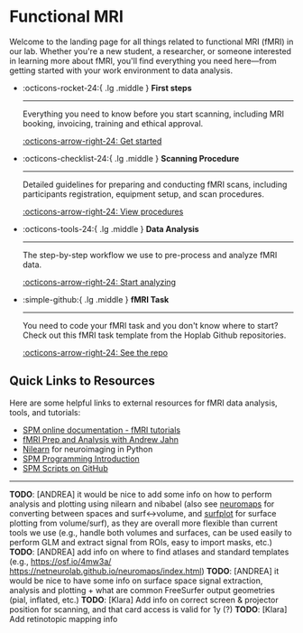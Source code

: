 # Functional MRI

Welcome to the landing page for all things related to functional MRI (fMRI) in our lab. Whether you're a new student, a researcher, or someone interested in learning more about fMRI, you'll find everything you need here—from getting started with your work environment to data analysis.

<div class="grid cards" markdown>

- :octicons-rocket-24:{ .lg .middle } __First steps__

    ---

    Everything you need to know before you start scanning, including MRI booking, invoicing, training and ethical approval.

    [:octicons-arrow-right-24: Get started](fmri-get-started.md)

- :octicons-checklist-24:{ .lg .middle } __Scanning Procedure__

    ---

    Detailed guidelines for preparing and conducting fMRI scans, including participants registration, equipment setup, and scan procedures.

    [:octicons-arrow-right-24: View procedures](fmri-procedure.md)

- :octicons-tools-24:{ .lg .middle } __Data Analysis__

    ---

    The step-by-step workflow we use to pre-process and analyze fMRI data.

    [:octicons-arrow-right-24: Start analyzing](analysis/index.md)

- :simple-github:{ .lg .middle } __fMRI Task__

    ---

    You need to code your fMRI task and you don't know where to start? Check out this fMRI task template from the Hoplab Github repositories.

    [:octicons-arrow-right-24: See the repo](https://github.com/HOPLAB-LBP/fMRI-task-template)

</div>

## Quick Links to Resources

Here are some helpful links to external resources for fMRI data analysis, tools, and tutorials:

- [SPM online documentation - fMRI tutorials](https://www.fil.ion.ucl.ac.uk/spm/docs/tutorials/fmri/)
- [fMRI Prep and Analysis with Andrew Jahn](https://www.youtube.com/@AndrewJahn)
- [Nilearn](https://nilearn.github.io/) for neuroimaging in Python
- [SPM Programming Introduction](https://en.wikibooks.org/wiki/SPM/Programming_intro)
- [SPM Scripts on GitHub](https://github.com/rordenlab/spmScripts?tab=readme-ov-file)

---

**TODO**: [ANDREA] it would be nice to add some info on how to perform analysis and plotting using nilearn and nibabel (also see [neuromaps](https://netneurolab.github.io/neuromaps/index.html) for converting between spaces and surf<->volume, and [surfplot](https://surfplot.readthedocs.io/en/latest/index.html#) for surface plotting from volume/surf), as they are overall more flexible than current tools we use (e.g., handle both volumes and surfaces, can be used easily to perform GLM and extract signal from ROIs, easy to import masks, etc.)
**TODO**: [ANDREA] add info on where to find atlases and standard templates (e.g., https://osf.io/4mw3a/  https://netneurolab.github.io/neuromaps/index.html)
**TODO**: [ANDREA] it would be nice to have some info on surface space signal extraction, analysis and plotting + what are common FreeSurfer output geometries (pial, inflated, etc.)
__TODO__: [Klara] Add info on correct screen & projector position for scanning, and that card access is valid for 1y (?)
__TODO__: [Klara] Add retinotopic mapping info


